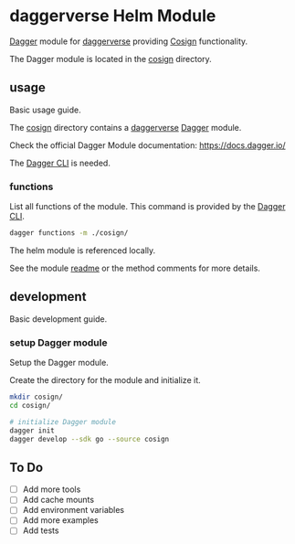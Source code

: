 # daggerverse Helm Module

[Dagger](https://dagger.io/) module for [daggerverse](https://daggerverse.dev/) providing [Cosign](https://github.com/sigstore/cosign) functionality.

The Dagger module is located in the [cosign](./cosign/) directory.

## usage

Basic usage guide.

The [cosign](./cosign/) directory contains a [daggerverse](https://daggerverse.dev/) [Dagger](https://dagger.io/) module.

Check the official Dagger Module documentation: https://docs.dagger.io/

The [Dagger CLI](https://docs.dagger.io/cli) is needed.

### functions

List all functions of the module. This command is provided by the [Dagger CLI](https://docs.dagger.io/cli). 

```bash
dagger functions -m ./cosign/
```

The helm module is referenced locally.

See the module [readme](./helm/README.md) or the method comments for more details.

## development

Basic development guide.

### setup Dagger module

Setup the Dagger module.

Create the directory for the module and initialize it.

```bash
mkdir cosign/
cd cosign/

# initialize Dagger module
dagger init
dagger develop --sdk go --source cosign
```

## To Do

- [ ] Add more tools
- [ ] Add cache mounts
- [ ] Add environment variables
- [ ] Add more examples
- [ ] Add tests
